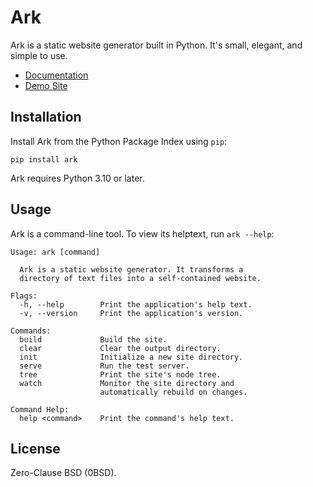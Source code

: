 # Ark

Ark is a static website generator built in Python. It's small, elegant, and simple to use.

* [Documentation](http://www.dmulholl.com/docs/ark/master/)
* [Demo Site](http://www.dmulholl.com/demos/ark/)


## Installation

Install Ark from the Python Package Index using `pip`:

    pip install ark

Ark requires Python 3.10 or later.


## Usage

Ark is a command-line tool. To view its helptext, run `ark --help`:

    Usage: ark [command]

      Ark is a static website generator. It transforms a
      directory of text files into a self-contained website.

    Flags:
      -h, --help        Print the application's help text.
      -v, --version     Print the application's version.

    Commands:
      build             Build the site.
      clear             Clear the output directory.
      init              Initialize a new site directory.
      serve             Run the test server.
      tree              Print the site's node tree.
      watch             Monitor the site directory and
                        automatically rebuild on changes.

    Command Help:
      help <command>    Print the command's help text.


## License

Zero-Clause BSD (0BSD).

